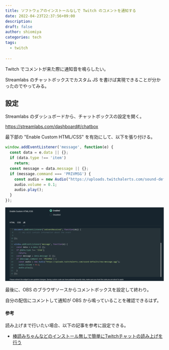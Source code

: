 ```yaml
---
title: ソフトウェアのインストールなしで Twitch のコメントを通知する
date: 2022-04-23T22:37:56+09:00
description:
draft: false
author: shiomiya
categories: tech
tags:
  - twitch

---
```


Twitch でコメントが来た際に通知音を鳴らしたい。

Streamlabs のチャットボックスでカスタム JS を書けば実現できることが分かったのでやってみる。

## 設定

Streamlabs のダッシュボードから、チャットボックスの設定を開く。

https://streamlabs.com/dashboard#/chatbox

最下部の "Enable Custom HTML/CSS" を有効にして、以下を張り付ける。

```javascript
window.addEventListener('message', function(e) {
  const data = e.data || {};
  if (data.type !== 'item')
    return;
  const message = data.message || {};
  if (message.command === 'PRIVMSG') {
    const audio = new Audio("https://uploads.twitchalerts.com/sound-defaults/new-message.ogg");
    audio.volume = 0.1;
    audio.play();
  }
});
```

![](./2022-04-23%20224539.png)

最後に、OBS のブラウザソースからコメントボックスを設定して終わり。

自分の配信にコメントして通知が OBS から鳴っていることを確認できるはず。

#### 参考

読み上げまで行いたい場合、以下の記事を参考に設定できる。

- [棒読みちゃんなどのインストール無しで簡単にTwitchチャットの読み上げを行う](https://blog.misosi.ru/2019/01/28/twitch-read-out-only-web-browser/)